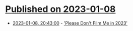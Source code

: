 # [Published on 2023-01-08](index.md)

* [2023-01-08, 20:43:00](https://yro.slashdot.org/story/23/01/08/2041240/please-dont-film-me-in-2023?utm_source=rss1.0mainlinkanon&utm_medium=feed) - ['Please Don't Film Me in 2023'](https://yro.slashdot.org/story/23/01/08/2041240/please-dont-film-me-in-2023?utm_source=rss1.0mainlinkanon&utm_medium=feed)
